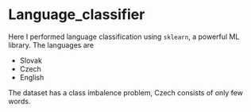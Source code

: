# Language_classifier

Here I performed language classification using `sklearn`, a powerful ML library. The languages are     
+ Slovak
+ Czech
+ English

The dataset has a class imbalence problem, Czech consists of only few words.
